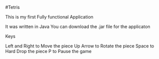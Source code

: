 #Tetris

This is my first Fully functional Application

It was written in Java
You can download the .jar file for the applicaton

Keys

Left and Right to Move the piece
Up Arrow to Rotate the piece
Space to Hard Drop the piece
P to Pause the game